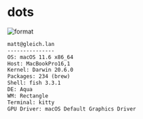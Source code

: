 
# dots

![format](https://github.com/gleich/dots/workflows/format/badge.svg)

```txt
matt@gleich.lan 
--------------- 
OS: macOS 11.6 x86_64 
Host: MacBookPro16,1 
Kernel: Darwin 20.6.0 
Packages: 234 (brew) 
Shell: fish 3.3.1 
DE: Aqua 
WM: Rectangle 
Terminal: kitty 
GPU Driver: macOS Default Graphics Driver 
```
